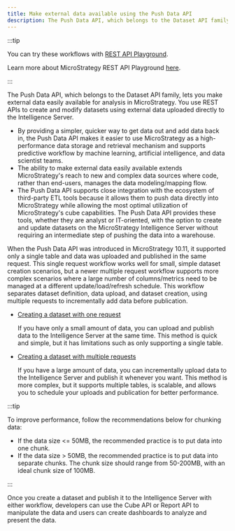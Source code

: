 ```yaml
---
title: Make external data available using the Push Data API
description: The Push Data API, which belongs to the Dataset API family, lets you make external data easily available for analysis in MicroStrategy. You use REST APIs to create and modify datasets using external data uploaded directly to the Intelligence Server.
---
```


:::tip

You can try these workflows with [REST API Playground](https://www.postman.com/microstrategysdk/workspace/microstrategy-rest-api/folder/16131298-724e8a71-2d94-4887-af80-f57d62503f46?ctx=documentation).

Learn more about MicroStrategy REST API Playground [here](/docs/getting-started/playground.md).

:::

The Push Data API, which belongs to the Dataset API family, lets you make external data easily available for analysis in MicroStrategy. You use REST APIs to create and modify datasets using external data uploaded directly to the Intelligence Server.

- By providing a simpler, quicker way to get data out and add data back in, the Push Data API makes it easier to use MicroStrategy as a high-performance data storage and retrieval mechanism and supports predictive workflow by machine learning, artificial intelligence, and data scientist teams.
- The ability to make external data easily available extends MicroStrategy's reach to new and complex data sources where code, rather than end-users, manages the data modeling/mapping flow.
- The Push Data API supports close integration with the ecosystem of third-party ETL tools because it allows them to push data directly into MicroStrategy while allowing the most optimal utilization of MicroStrategy's cube capabilities. The Push Data API provides these tools, whether they are analyst or IT-oriented, with the option to create and update datasets on the MicroStrategy Intelligence Server without requiring an intermediate step of pushing the data into a warehouse.

When the Push Data API was introduced in MicroStrategy 10.11, it supported only a single table and data was uploaded and published in the same request. This single request workflow works well for small, simple dataset creation scenarios, but a newer multiple request workflow supports more complex scenarios where a large number of columns/metrics need to be managed at a different update/load/refresh schedule. This workflow separates dataset definition, data upload, and dataset creation, using multiple requests to incrementally add data before publication.

- [Creating a dataset with one request](create-a-dataset-with-one-request/workflow-create-and-modify-a-dataset-with-one-request.md)

  If you have only a small amount of data, you can upload and publish data to the Intelligence Server at the same time. This method is quick and simple, but it has limitations such as only supporting a single table.

- [Creating a dataset with multiple requests](create-a-dataset-incrementally-with-multiple-requests/create-a-dataset-incrementally-with-multiple-requests.md)

  If you have a large amount of data, you can incrementally upload data to the Intelligence Server and publish it whenever you want. This method is more complex, but it supports multiple tables, is scalable, and allows you to schedule your uploads and publication for better performance.

:::tip

To improve performance, follow the recommendations below for chunking data:

- If the data size \<= 50MB, the recommended practice is to put data into one chunk.
- If the data size > 50MB, the recommended practice is to put data into separate chunks. The chunk size should range from 50-200MB, with an ideal chunk size of 100MB.

:::

Once you create a dataset and publish it to the Intelligence Server with either workflow, developers can use the Cube API or Report API to manipulate the data and users can create dashboards to analyze and present the data.
